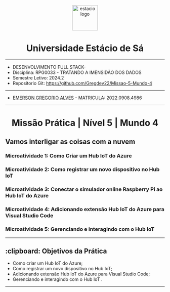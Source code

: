 <!-- PROJECT LOGO -->
<div align="center">
   <a href="https://github.com/othneildrew/Best-README-Template">
      <img src="https://logodownload.org/wp-content/uploads/2014/12/estacio-logo-1-2048x1641.png" alt="estacio logo" width="80"                  height="80">
   </a>
    <h1 align="center"> Universidade Estácio de Sá </h1>
     <hr>
</div> 

* DESENVOLVIMENTO FULL STACK- 
* Disciplina: RPG0033  - TRATANDO A IMENSIDÃO DOS DADOS
* Semestre Letivo: 2024.2
* Repositorio Git: https://github.com/Gregdev22/Missao-5-Mundo-4

<hr>

* [EMERSON GREGORIO ALVES](https://github.com/Gregdev22) - MATRICULA: 2022.0908.4986
<hr>
 <h1 align="center"> Missão Prática | Nível 5 | Mundo 4 </h1>
 <h2 align="left" >  Vamos interligar as coisas com a nuvem </h2> 
 <h3>Microatividade 1: Como Criar um Hub IoT do Azure </h3>
 <h3>Microatividade 2: Como registrar um novo dispositivo no Hub IoT </h3>
 <h3>Microatividade 3: Conectar o simulador online Raspberry Pi ao Hub IoT do Azure </h3>
 <h3>Microatividade 4: Adicionando extensão Hub IoT do Azure para Visual Studio Code </h3>
 <h3>Microatividade 5: Gerenciando e interagindo com o Hub IoT </h3>
 <hr>

 <h2> :clipboard: Objetivos da Prática </h2>

* Como criar um Hub IoT do Azure;
* Como registrar um novo dispositivo no Hub IoT;
* Adicionando extensão Hub IoT do Azure para Visual Studio Code;
* Gerenciando e interagindo com o Hub IoT .
<hr>
